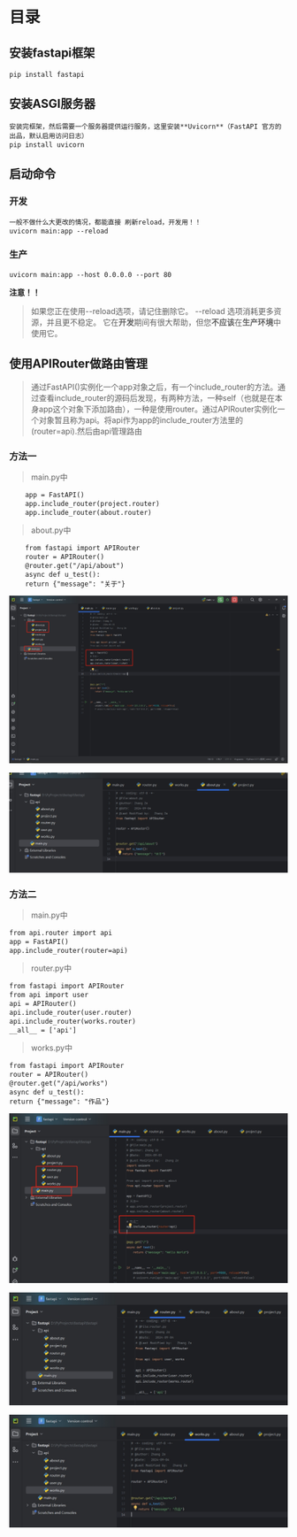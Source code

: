 # 目录

## 安装fastapi框架

	pip install fastapi
## 安装ASGI服务器
	安装完框架，然后需要一个服务器提供运行服务，这里安装**Uvicorn**（FastAPI 官方的出品，默认启用访问日志）
	pip install uvicorn
## 启动命令
### 开发
	一般不做什么大更改的情况，都能直接 刷新reload，开发用！！
	uvicorn main:app --reload
### 生产
	uvicorn main:app --host 0.0.0.0 --port 80
**注意！！**

> 如果您正在使用--reload选项，请记住删除它。
> --reload 选项消耗更多资源，并且更不稳定。
> 它在**开发**期间有很大帮助，但您**不应该**在**生产环境**中使用它。

## 使用APIRouter做路由管理
>通过FastAPI()实例化一个app对象之后，有一个include_router的方法。通过查看include_router的源码后发现，有两种方法，一种self（也就是在本身app这个对象下添加路由），一种是使用router。通过APIRouter实例化一个对象暂且称为api。将api作为app的include_router方法里的(router=api).然后由api管理路由

### 方法一
>main.py中

		app = FastAPI()
	    app.include_router(project.router)
	    app.include_router(about.router)
>about.py中

		from fastapi import APIRouter
		router = APIRouter()
		@router.get("/api/about")
		async def u_test():
		return {"message": "关于"}
![](方法一_1.png)

![](方法一_2.png)

### 方法二

>main.py中

	from api.router import api
	app = FastAPI()
	app.include_router(router=api)

>router.py中

	from fastapi import APIRouter
	from api import user
	api = APIRouter()
	api.include_router(user.router)
	api.include_router(works.router)
	__all__ = ['api']
>works.py中

	from fastapi import APIRouter
	router = APIRouter()
	@router.get("/api/works")
	async def u_test():
	return {"message": "作品"}

![](方法二_1.png)

![](方法二_2.png)

![](方法二_3.png)